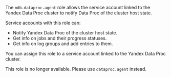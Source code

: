The `mdb.dataproc.agent` role allows the service account linked to the Yandex Data Proc cluster to notify Data Proc of the cluster host state.

Service accounts with this role can:
* Notify Yandex Data Proc of the cluster host state.
* Get info on jobs and their progress statuses.
* Get info on log groups and add entries to them.

You can assign this role to a service account linked to the Yandex Data Proc cluster.

This role is no longer available. Please use `dataproc.agent` instead.